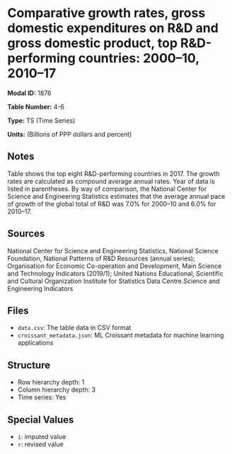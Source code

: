 # Comparative growth rates, gross domestic expenditures on R&D and gross domestic product, top R&D-performing countries: 2000–10, 2010–17

**Modal ID:** 1876

**Table Number:** 4-6

**Type:** TS (Time Series)

**Units:** (Billions of PPP dollars and percent)

## Notes

Table shows the top eight R&D-performing countries in 2017. The growth rates are calculated as compound average annual rates. Year of data is listed in parentheses. By way of comparison, the National Center for Science and Engineering Statistics estimates that the average annual pace of growth of the global total of R&D was 7.0% for 2000–10 and 6.0% for 2010–17.

## Sources

National Center for Science and Engineering Statistics, National Science Foundation, National Patterns of R&D Resources (annual series); Organisation for Economic Co-operation and Development, Main Science and Technology Indicators (2019/1); United Nations Educational, Scientific and Cultural Organization Institute for Statistics Data Centre.Science and Engineering Indicators

## Files

- `data.csv`: The table data in CSV format
- `croissant_metadata.json`: ML Croissant metadata for machine learning applications

## Structure

- Row hierarchy depth: 1
- Column hierarchy depth: 3
- Time series: Yes

## Special Values

- `i`: imputed value
- `r`: revised value
